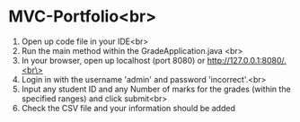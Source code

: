 # MVC-Portfolio<br\>

1. Open up code file in your IDE<br\>
2. Run the main method within the GradeApplication.java <br\>
3. In your browser, open up localhost (port 8080) or http://127.0.0.1:8080/.<br\>
4. Login in with the username 'admin' and password 'incorrect'.<br\>
5. Input any student ID and any Number of marks for the grades (within the specified ranges) and click submit<br\>
6. Check the CSV file and your information should be added
